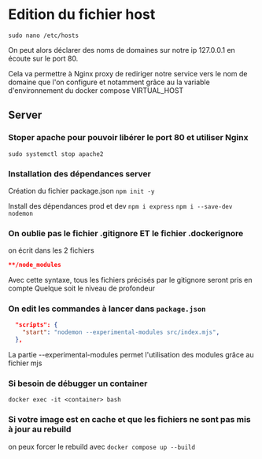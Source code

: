 # Edition du fichier host

`sudo nano /etc/hosts`

On peut alors déclarer des noms de domaines sur notre ip 127.0.0.1 en écoute sur le port 80.

Cela va permettre à Nginx proxy de rediriger notre service vers le nom de domaine que l'on configure
et notamment grâce au la variable d'environnement du docker compose VIRTUAL_HOST

## Server

### Stoper apache pour pouvoir libérer le port 80 et utiliser Nginx

`sudo systemctl stop apache2`

### Installation des dépendances server

Création du fichier package.json
`npm init -y`

Install des dépendances prod et dev
`npm i express`
`npm i --save-dev nodemon`

### On oublie pas le fichier .gitignore ET le fichier .dockerignore

on écrit dans les 2 fichiers

```json
**/node_modules
```

Avec cette syntaxe, tous les fichiers précisés par le gitignore seront pris en compte
Quelque soit le niveau de profondeur

### On edit les commandes à lancer dans `package.json`

```json
  "scripts": {
    "start": "nodemon --experimental-modules src/index.mjs",
  },
  ```

La partie --experimental-modules permet l'utilisation des modules grâce au fichier mjs

### Si besoin de débugger un container

`docker exec -it <container> bash`

### Si votre image est en cache et que les fichiers ne sont pas mis à jour au rebuild

on peux forcer le rebuild avec `docker compose up --build`
